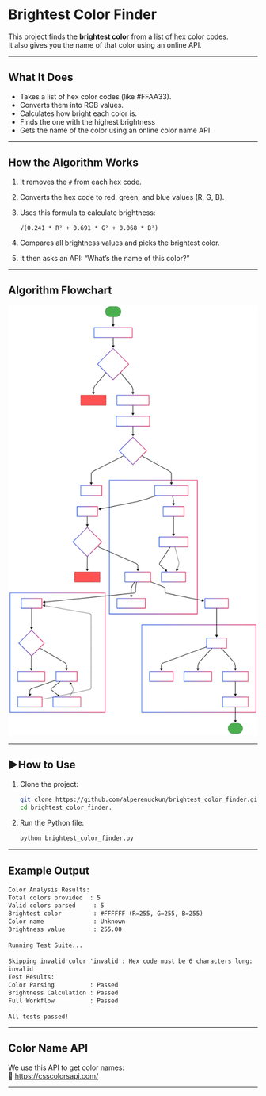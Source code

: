 
# Brightest Color Finder

This project finds the **brightest color** from a list of hex color codes.  
It also gives you the name of that color using an online API.

---

## What It Does

- Takes a list of hex color codes (like #FFAA33).
- Converts them into RGB values.
- Calculates how bright each color is.
- Finds the one with the highest brightness
- Gets the name of the color using an online color name API.

---

## How the Algorithm Works

1. It removes the `#` from each hex code.
2. Converts the hex code to red, green, and blue values (R, G, B).
3. Uses this formula to calculate brightness:

   ```
   √(0.241 * R² + 0.691 * G² + 0.068 * B²)
   ```

4. Compares all brightness values and picks the brightest color.
5. It then asks an API: “What’s the name of this color?”

---

## Algorithm Flowchart

<img src="https://raw.githubusercontent.com/alperenuckun/brightest_color_finder/main/Algorithm%20Flowchart.svg" width="800"/>

---

## ▶How to Use

1. Clone the project:
   ```bash
   git clone https://github.com/alperenuckun/brightest_color_finder.git
   cd brightest_color_finder.
   ```

2. Run the Python file:
   ```bash
   python brightest_color_finder.py
   ```

---

## Example Output

```
Color Analysis Results:
Total colors provided  : 5
Valid colors parsed     : 5
Brightest color         : #FFFFFF (R=255, G=255, B=255)
Color name              : Unknown
Brightness value        : 255.00

Running Test Suite...

Skipping invalid color 'invalid': Hex code must be 6 characters long: invalid
Test Results:
Color Parsing          : Passed
Brightness Calculation : Passed
Full Workflow          : Passed

All tests passed!
```

---

## Color Name API

We use this API to get color names:  
🔗 https://csscolorsapi.com/

---

